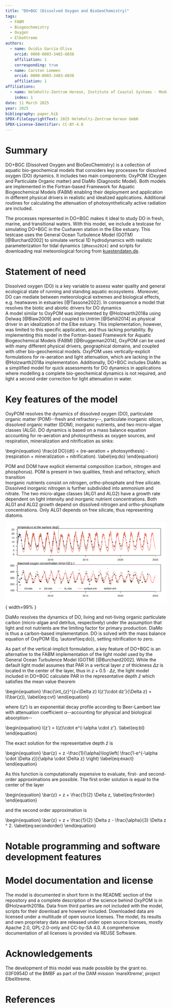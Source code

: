 ```yaml
---
title: "DO+BGC (Dissolved Oxygen and BioGeoChemistry)"
tags:
  - FABM
  - Biogeochemistry
  - Oxygen
  - ElbeXtreme
authors:
  - name: Ovidio García-Oliva
    orcid: 0000-0003-3483-6036
    affiliation: 1
    corresponding: true
  - name: Carsten Lemmen
    orcid: 0000-0003-3483-6036
    affiliation: 1
affiliations:
  - name: Helmholtz-Zentrum Hereon, Institute of Coastal Systems - Modeling and Analysis, Germany, carsten.lemmen@hereon.de
    index: 1
date: 11 March 2025
year: 2025
bibliography: paper.bib
SPDX-FileCopyrightText: 2025 Helmholtz-Zentrum hereon GmbH
SPDX-License-Identifier: CC-BY-4.0
---
```


# Summary
DO+BGC (Dissolved Oxygen and BioGeoChemistry) is a collection of aquatic bio-geochemical models that considers key processes for dissolved oxygen (DO) dynamics.
It includes two main components: OxyPOM (Oxygen and Particulate Organic matter) and DiaMo (Diagnostic Model).
Both models are implemented in the Fortran-based Framework for Aquatic Biogeochemical Models (FABM) enabling their deployment and application in different physical drivers in realistic and idealized applications.
Additional routines for calculating the attenuation of photosynthetically active radiation are included.
<!-- 2 paragraph summary -->
The processes represented in DO+BGC makes it ideal to study DO in fresh, marine, and transitional waters.
With this model, we include a testcase for simulating DO+BGC in the Cuxhaven station in the Elbe estuary.
This testcase uses the General Ocean Turbulence Model (GOTM) [@Burchard2002] to simulate vertical 1D hydrodynamics with realistic parameterization for tidal dynamics `[@Reese2024]` and scripts for downloading real meteorological forcing from [kuestendaten.de](https://www.kuestendaten.de).

# Statement of need

Dissolved oxygen (DO) is a key variable to assess water quality and general ecological state of running and standing aquatic ecosystems .
Moreover, DO can mediate between meteorological extremes and biological effects, e.g. heatwaves in estuaries [@Tassone2022].
In consequence a model that resolves the biotic and abiotic drivers for DO dynamics  
A model similar to OxyPOM was implemented by @Holzwarth2018a using Delwaq [@Blaw2009] and coupled to Untrim [@Sehili2014] as physical driver in an idealization of the Elbe estuary.
This implementation, however, was limited to this specific application, and thus lacking portability.
By implementing this model in the Fortran-based Framework for Aquatic Biogeochemical Models (FABM) [@Bruggeman2014], OxyPOM can be used with many different physical drivers, geographical domains, and coupled with other bio-geochemical models.
OxyPOM uses vertically-explicit formulations for re-aeration and light attenuation, which are lacking in the @Holzwarth2018a implementation.
Additionally, DO+BGC includes DiaMo as a simplified model for quick assessments for DO dynamics in applications where modelling a complete bio-geochemical dynamics is not required, and light a second order correction for light attenuation in water.

# Key features of the model

OxyPOM resolves the dynamics of 
dissolved oxygen (DO),
particulate organic matter (POM)--fresh and refractory--,
particulate inorganic silicon,
dissolved organic matter (DOM),
inorganic nutrients,
and two micro-algae classes (ALGi).
DO dynamics is based on a mass balance equation accounting for re-aeration and photosynthesis as oxygen sources, and respiration, mineralization and nitrification as sinks:

\begin{equation}
  \frac{d DO}{dt} = (re-aeration + photosynthesis) -  (respiration + mineralization + nitrification).
  \label{eq:do}
\end{equation}

POM and DOM have explicit elemental composition (carbon, nitrogen and phosphorus).
POM is present in two qualities, fresh and refractory, which transition   
Inorganic nutrients consist on nitrogen, ortho-phosphate and free silicate.
Dissolved inorganic nitrogen is further subdivided into ammonium and nitrate.
The two micro-algae classes (ALG1 and ALG2) have a growth rate dependent on light intensity and inorganic nutrient concentrations.
Both ALG1 and ALG2 growth depend on dissolved nitrogen and ortho-phosphate concentrations.
Only ALG1 depends on free silicate, thus representing diatoms.

![Validation of OxyPOM model with the testcase estuary.](figure1.png){ width=99% }

DiaMo resolves the dynamics of DO, living and not-living organic particulate carbon (micro-algae and detritus, respectively) under the assumption that light and not nutrients are the limiting factor for primary production.
DiaMo is thus a carbon-based implementation.
DO is solved with the mass balance equation of OxyPOM (Eq. \autoref{eq:do}), setting nitrification to zero.

As part of the vertical-implicit formulation, a key feature of DO+BGC is an alternative to the FABM implementation of the light model used by the General Ocean Turbulence Model (GOTM) [@Burchard2002].
While the default light model assumes that PAR in a vertical layer $z$ of thickness $\Delta z$ is located in the center of the layer, thus in $z + 0.5 \cdot \Delta z$, the light model included in DO+BGC calculate PAR in the representative depth $\bar{z}$ which satisfies the mean value theorem

\begin{equation}
  \frac{\int_{z}^{z+\Delta z} I(z')\cdot dz'}{\Delta z} = I(\bar{z}),
  \label{eq:cvt}
\end{equation}

where $I(z')$ is an exponential decay profile according to Beer-Lambert law with attenuation coefficient $\alpha$--accounting for physical and biological absorption--

\begin{equation}
  I(z') = I(z)\cdot e^{-\alpha \cdot z'}. 
  \label{eq:bl}
\end{equation}

The exact solution for the representative depth $\bar{z}$ is

\begin{equation}
  \bar{z} = z -\frac{1}{\alpha}\log\left( \frac{1-e^{-\alpha \cdot \Delta z}}{\alpha \cdot \Delta z} \right)
  \label{eq:exact}
\end{equation}

As this function is computationally expensive to evaluate, first- and second-order approximations are possible.
The first order solution is equal to the center of the layer

\begin{equation}
  \bar{z} = z + \frac{1}{2} \Delta z,
  \label{eq:firstorder}
\end{equation}

and the second order approximation is

\begin{equation}
  \bar{z} = z + \frac{1}{2} \Delta z - \frac{\alpha}{3} \Delta z ^ 2.
  \label{eq:secondorder}
\end{equation}

# Notable programming and software development features



# Model documentation and license

The model is documented in short form in the README section of the repository and a complete description of the science behind OxyPOM is in @Holzwarth2018a.
Data from third parties are not included with the model, scripts for their download are however included.
Downloaded data are licensed under a multitude of open source licenses.
The model, its results and own proprietary data are released under open source licenses, mostly Apache 2.0, GPL-2.0-only and CC-by-SA 4.0.
A comprehensive documentation of all licenses is provided via REUSE Software.

# Acknowledgements

The development of this model was made possible by the grant no. 03F0954D of the BMBF as part of the DAM mission ‘mareXtreme’, project ElbeXtreme.
<!--We acknowledge contributions from W. Nikolaus Probst, Marie Ryan, Jieun Seo, Verena Mühlberger and Kai W. Wirtz for providing feedback, data, fruitful discussions and for contributing to the ODD document. We thank all members of the MuSSeL consortium making this software relevant in a research context. The development of the model was made possible by the grants 03F0862A, 03F0862C, 03F0862D, 03F0862E "Multiple Stressors on North Sea Life" (MuSSeL) within the 3rd Küstenforschung Nord-Ostsee (KüNO) call of the Forschung für Nachhaltigkeit program of the Germany Bundesministerium für Bildung und Forschung (BMBF). We are grateful for the open source community that facilitated this research, amongst them the developers of and contributors to NetLogo, Python, R, pandoc, and LaTeX. -->

# References

